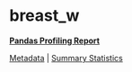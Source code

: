 # breast_w

[**Pandas Profiling Report**](https://epistasislab.github.io/penn-ml-benchmarks/profile/breast_w.html)

[Metadata](metadata.yaml) | [Summary Statistics](summary_stats.csv)

